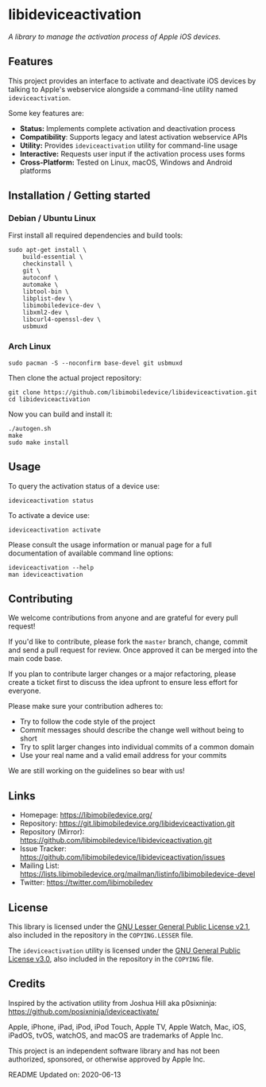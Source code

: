# libideviceactivation

*A library to manage the activation process of Apple iOS devices.*

## Features

This project provides an interface to activate and deactivate iOS devices by
talking to Apple's webservice alongside a command-line utility named
`ideviceactivation`.

Some key features are:

- **Status:** Implements complete activation and deactivation process
- **Compatibility**: Supports legacy and latest activation webservice APIs
- **Utility:** Provides `ideviceactivation` utility for command-line usage
- **Interactive:** Requests user input if the activation process uses forms
- **Cross-Platform:** Tested on Linux, macOS, Windows and Android platforms

## Installation / Getting started

### Debian / Ubuntu Linux

First install all required dependencies and build tools:
```shell
sudo apt-get install \
	build-essential \
	checkinstall \
	git \
	autoconf \
	automake \
	libtool-bin \
	libplist-dev \
	libimobiledevice-dev \
	libxml2-dev \
	libcurl4-openssl-dev \
	usbmuxd
```
### Arch Linux
```shell
sudo pacman -S --noconfirm base-devel git usbmuxd
```

Then clone the actual project repository:
```shell
git clone https://github.com/libimobiledevice/libideviceactivation.git
cd libideviceactivation
```

Now you can build and install it:
```shell
./autogen.sh
make
sudo make install
```

## Usage

To query the activation status of a device use:
```shell
ideviceactivation status
```

To activate a device use:
```shell
ideviceactivation activate
```

Please consult the usage information or manual page for a full documentation of
available command line options:
```shell
ideviceactivation --help
man ideviceactivation
```

## Contributing

We welcome contributions from anyone and are grateful for every pull request!

If you'd like to contribute, please fork the `master` branch, change, commit and
send a pull request for review. Once approved it can be merged into the main
code base.

If you plan to contribute larger changes or a major refactoring, please create a
ticket first to discuss the idea upfront to ensure less effort for everyone.

Please make sure your contribution adheres to:
* Try to follow the code style of the project
* Commit messages should describe the change well without being to short
* Try to split larger changes into individual commits of a common domain
* Use your real name and a valid email address for your commits

We are still working on the guidelines so bear with us!

## Links

* Homepage: https://libimobiledevice.org/
* Repository: https://git.libimobiledevice.org/libideviceactivation.git
* Repository (Mirror): https://github.com/libimobiledevice/libideviceactivation.git
* Issue Tracker: https://github.com/libimobiledevice/libideviceactivation/issues
* Mailing List: https://lists.libimobiledevice.org/mailman/listinfo/libimobiledevice-devel
* Twitter: https://twitter.com/libimobiledev

## License

This library is licensed under the [GNU Lesser General Public License v2.1](https://www.gnu.org/licenses/lgpl-2.1.en.html),
also included in the repository in the `COPYING.LESSER` file.

The `ideviceactivation` utility is licensed under the [GNU General Public License v3.0](https://www.gnu.org/licenses/gpl-3.0.en.html),
also included in the repository in the `COPYING` file.

## Credits

Inspired by the activation utility from Joshua Hill aka p0sixninja:
https://github.com/posixninja/ideviceactivate/

Apple, iPhone, iPad, iPod, iPod Touch, Apple TV, Apple Watch, Mac, iOS,
iPadOS, tvOS, watchOS, and macOS are trademarks of Apple Inc.

This project is an independent software library and has not been authorized,
sponsored, or otherwise approved by Apple Inc.

README Updated on: 2020-06-13
